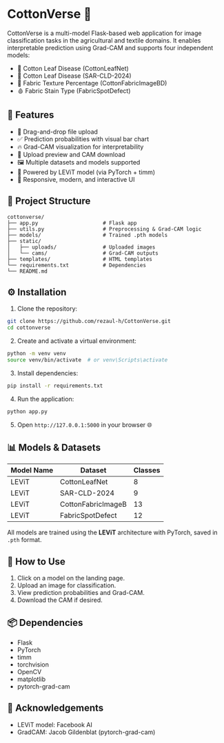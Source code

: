
# CottonVerse 🌿

CottonVerse is a multi-model Flask-based web application for image classification tasks in the agricultural and textile domains. It enables interpretable prediction using Grad-CAM and supports four independent models:

- 🍃 Cotton Leaf Disease (CottonLeafNet)
- 🌿 Cotton Leaf Disease (SAR-CLD-2024)
- 🧵 Fabric Texture Percentage (CottonFabricImageBD)
- 🩸 Fabric Stain Type (FabricSpotDefect)

## 🚀 Features

- 📁 Drag-and-drop file upload
- ✅ Prediction probabilities with visual bar chart
- 🔥 Grad-CAM visualization for interpretability
- 📸 Upload preview and CAM download
- 🖼️ Multiple datasets and models supported
- 🧠 Powered by LEViT model (via PyTorch + timm)
- 🎨 Responsive, modern, and interactive UI

## 📂 Project Structure

```
cottonverse/
├── app.py                     # Flask app
├── utils.py                   # Preprocessing & Grad-CAM logic
├── models/                    # Trained .pth models
├── static/
│   ├── uploads/               # Uploaded images
│   └── cams/                  # Grad-CAM outputs
├── templates/                 # HTML templates
└── requirements.txt           # Dependencies
└── README.md
```

## ⚙️ Installation

1. Clone the repository:
```bash
git clone https://github.com/rezaul-h/CottonVerse.git
cd cottonverse
```

2. Create and activate a virtual environment:
```bash
python -m venv venv
source venv/bin/activate  # or venv\Scripts\activate
```

3. Install dependencies:
```bash
pip install -r requirements.txt
```

4. Run the application:
```bash
python app.py
```

5. Open `http://127.0.0.1:5000` in your browser 🌐

## 📊 Models & Datasets

| Model Name | Dataset                | Classes |
|------------|------------------------|---------|
| LEViT      | CottonLeafNet          | 8       |
| LEViT      | SAR-CLD-2024           | 9       |
| LEViT      | CottonFabricImageB     | 13      |
| LEViT      | FabricSpotDefect       | 12      |

All models are trained using the **LEViT** architecture with PyTorch, saved in `.pth` format.

## 🧪 How to Use

1. Click on a model on the landing page.
2. Upload an image for classification.
3. View prediction probabilities and Grad-CAM.
4. Download the CAM if desired.

## 📦 Dependencies

- Flask
- PyTorch
- timm
- torchvision
- OpenCV
- matplotlib
- pytorch-grad-cam

## 🙏 Acknowledgements

- LEViT model: Facebook AI
- GradCAM: Jacob Gildenblat (pytorch-grad-cam)
